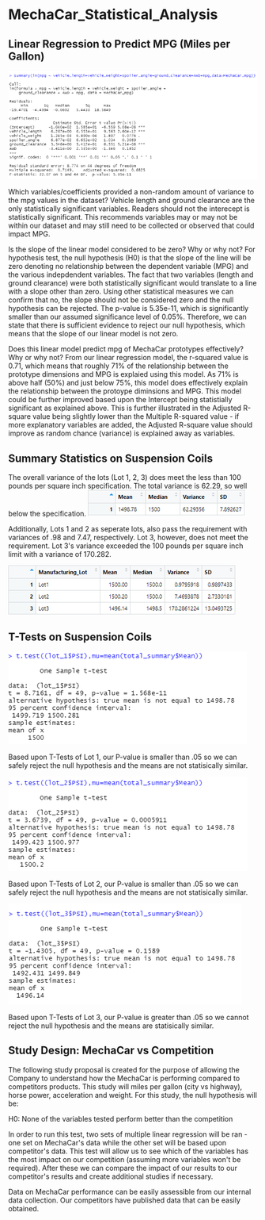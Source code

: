 # MechaCar_Statistical_Analysis

## Linear Regression to Predict MPG (Miles per Gallon)
![Linear Regression](https://github.com/smulhern03-bootcamp/MechaCar_Statistical_Analysis/blob/main/Images/Regression.PNG)

Which variables/coefficients provided a non-random amount of variance to the mpg values in the dataset?
Vehicle length and ground clearance are the only statistically significant variables.  Readers should not the interecept is statistically significant. This recommends variables may or may not be within our dataset and may still need to be collected or observed that could impact MPG.

Is the slope of the linear model considered to be zero? Why or why not?
For hypothesis test, the null hypothesis (H0) is that the slope of the line will be zero denoting no relationship between the dependent variable (MPG) and the various indepdendent variables.  The fact that two variables (length and ground clearance) were both statistically significant would translate to a line with a slope other than zero.  Using other statistical measures we can confirm that no, the slope should not be considered zero and the null hypothesis can be rejected. The p-value is 5.35e-11, which is significantly smaller than our assumed significance level of 0.05%. Therefore, we can state that there is sufficient evidence to reject our null hypothesis, which means that the slope of our linear model is not zero.

Does this linear model predict mpg of MechaCar prototypes effectively? Why or why not?
From our linear regression model, the r-squared value is 0.71, which means that roughly 71% of the relationship between the prototype dimensions and MPG is explaied using this model.  As 71% is above half (50%) and just below 75%, this model does effectively explain the relationship between the protoype diminsions and MPG.  This model could be further improved based upon the Intercept being statistially significant as explained above.  This is further illustrated in the Adjusted R-square value being slightly lower than the Multiple R-squared value - if more explanatory variables are added, the Adjusted R-square value should improve as random chance (variance) is explained away as variables.

## Summary Statistics on Suspension Coils

The overall variance of the lots (Lot 1, 2, 3) does meet the less than 100 pounds per square inch specification.  The total variance is 62.29, so well below the specification.
![Total Summary Statistics](https://github.com/smulhern03-bootcamp/MechaCar_Statistical_Analysis/blob/main/Images/total_summary.PNG)

Additionally, Lots 1 and 2 as seperate lots, also pass the requirement with variances of .98 and 7.47, respectively.  Lot 3, however, does not meet the requirement.  Lot 3's variance exceeded the 100 pounds per square inch limit with a variance of 170.282.

![Lot Summary Statistics](https://github.com/smulhern03-bootcamp/MechaCar_Statistical_Analysis/blob/main/Images/lot_summary.PNG)

## T-Tests on Suspension Coils
![Lot 1 T-Test](https://github.com/smulhern03-bootcamp/MechaCar_Statistical_Analysis/blob/main/Images/Lot%201%20T-Test.PNG)

Based upon T-Tests of Lot 1, our P-value is smaller than .05 so we can safely reject the null hypothesis and the means are not statisically similar.

![Lot 2 T-Test](https://github.com/smulhern03-bootcamp/MechaCar_Statistical_Analysis/blob/main/Images/Lot%202%20T-Test.PNG)

Based upon T-Tests of Lot 2, our P-value is smaller than .05 so we can safely reject the null hypothesis and the means are not statisically similar.

![Lot 3 T-Test](https://github.com/smulhern03-bootcamp/MechaCar_Statistical_Analysis/blob/main/Images/Lot%203%20T-Test.PNG)

Based upon T-Tests of Lot 3, our P-value is greater than .05 so we cannot reject the null hypothesis and the means are statisically similar.

## Study Design: MechaCar vs Competition
The following study proposal is created for the purpose of allowing the Company to understand how the MechaCar is performing compared to competitors products.  This study will miles per gallon (city vs highway), horse power, acceleration and weight.  For this study, the null hypothesis will be:

  H0: None of the variables tested perform better than the competition

In order to run this test, two sets of multiple linear regression will be ran - one set on MechaCar's data while the other set will be based upon competitor's data.  This test will allow us to see which of the variables has the most impact on our competition (assuming more variables won't be required).  After these we can compare the impact of our results to our competitor's results and create additional studies if necessary.

Data on MechaCar performance can be easily assessible from our internal data collection.  Our competitors have published data that can be easily obtained.
